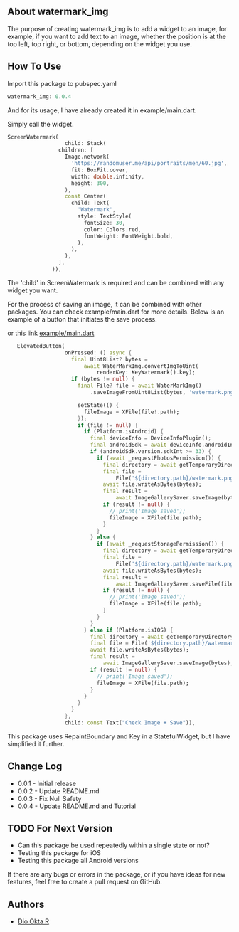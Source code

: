 
## About watermark_img

The purpose of creating watermark_img is to add a widget to an image, for example, if you want to add text to an image, whether the position is at the top left, top right, or bottom, depending on the widget you use.


## How To Use

Import this package to pubspec.yaml

```dart
watermark_img: 0.0.4
```

And for its usage, I have already created it in example/main.dart.

Simply call the widget.

```dart
ScreenWatermark(
                  child: Stack(
                children: [
                  Image.network(
                    'https://randomuser.me/api/portraits/men/60.jpg',
                    fit: BoxFit.cover,
                    width: double.infinity,
                    height: 300,
                  ),
                  const Center(
                    child: Text(
                      'Watermark',
                      style: TextStyle(
                        fontSize: 30,
                        color: Colors.red,
                        fontWeight: FontWeight.bold,
                      ),
                    ),
                  ),
                ],
              )),
```
The 'child' in ScreenWatermark is required and can be combined with any widget you want.

For the process of saving an image, it can be combined with other packages. You can check example/main.dart for more details. Below is an example of a button that initiates the save process.

or this link [example/main.dart](https://github.com/floxydio/watermark_img_flutter/tree/master/example)

```dart
   ElevatedButton(
                  onPressed: () async {
                    final Uint8List? bytes =
                        await WaterMarkImg.convertImgToUint(
                            renderKey: KeyWatermark().key);
                    if (bytes != null) {
                      final File? file = await WaterMarkImg()
                          .saveImageFromUint8List(bytes, 'watermark.png');

                      setState(() {
                        fileImage = XFile(file!.path);
                      });
                      if (file != null) {
                        if (Platform.isAndroid) {
                          final deviceInfo = DeviceInfoPlugin();
                          final androidSdk = await deviceInfo.androidInfo;
                          if (androidSdk.version.sdkInt >= 33) {
                            if (await _requestPhotosPermission()) {
                              final directory = await getTemporaryDirectory();
                              final file =
                                  File('${directory.path}/watermark.png');
                              await file.writeAsBytes(bytes);
                              final result =
                                  await ImageGallerySaver.saveImage(bytes);
                              if (result != null) {
                                // print('Image saved');
                                fileImage = XFile(file.path);
                              }
                            }
                          } else {
                            if (await _requestStoragePermission()) {
                              final directory = await getTemporaryDirectory();
                              final file =
                                  File('${directory.path}/watermark.png');
                              await file.writeAsBytes(bytes);
                              final result =
                                  await ImageGallerySaver.saveFile(file.path);
                              if (result != null) {
                                // print('Image saved');
                                fileImage = XFile(file.path);
                              }
                            }
                          }
                        } else if (Platform.isIOS) {
                          final directory = await getTemporaryDirectory();
                          final file = File('${directory.path}/watermark.png');
                          await file.writeAsBytes(bytes);
                          final result =
                              await ImageGallerySaver.saveImage(bytes);
                          if (result != null) {
                            // print('Image saved');
                            fileImage = XFile(file.path);
                          }
                        }
                      }
                    }
                  },
                  child: const Text("Check Image + Save")),
```


This package uses RepaintBoundary and Key in a StatefulWidget, but I have simplified it further.


## Change Log

* 0.0.1 - Initial release 
* 0.0.2 - Update README.md
* 0.0.3 - Fix Null Safety
* 0.0.4 - Update README.md and Tutorial

## TODO For Next Version

- Can this package be used repeatedly within a single state or not?
- Testing this package for iOS
- Testing this package all Android versions

If there are any bugs or errors in the package, or if you have ideas for new features, feel free to create a pull request on GitHub.

## Authors

- [Dio Okta R](https://www.github.com/floxydio)

